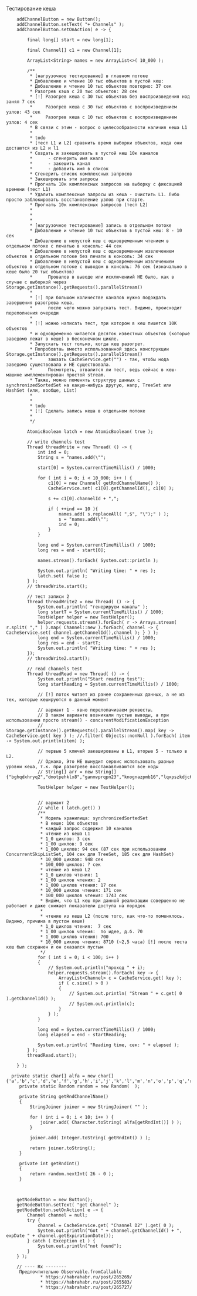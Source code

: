 Тестирование кеша


        addChannelButton = new Button();
        addChannelButton.setText( "+ Channels" );
        addChannelButton.setOnAction( e -> {

            final long[] start = new long[1];

            final Channel[] c1 = new Channel[1];

            ArrayList<String> names = new ArrayList<>( 10_000 );

            /**
             * [нагрузочное тестирование] в главном потоке
             * Добавление и чтение 10 тыс объектов в пустой кеш:
             * Добавление и чтение 10 тыс объектов повторно: 37 сек
             * Разогрев кэша с 20 тыс объектов: 28 сек
             * [!] Разогрев кеша с 30 тыс объектов без воспроизведения нод занял 7 сек
             *     Разогрев кеша с 30 тыс объектов с воспроизведением узлов: 43 сек
             *     Разогрев кеша с 10 тыс объектов с воспроизведением узлов: 4 сек
             * В связи с этим - вопрос о целесообразности наличия кеша L1
             *
             * todo
             * [тест L1 и L2] сравнить время выборки объектов, кода они достаются из L2 и l1
             * Создать и закешировать в пустой кеш 10к каналов
             *      - сгенерить имя кнала
             *      - закешить канал
             *      - добавить имя в список
             * Сгенерить список комплексных запросов
             * Закешировать эти запросы
             * Прогнать 10к комплексных запросов на выборку с фиксацией времени (тест L1)
             * Удалить комплексные запросы из кеша - очистить L1. Либо просто заблокировать восстановление узлов при старте.
             * Прогнать 10к комплексных запросов (тест L2)
             *
             *
             *
             * [нагрузочное тестирование] запись в отдельном потоке
             * Добавление и чтение 10 тыс объектов в пустой кеш: 8 - 10 cек
             * Добавление в непустой кеш с одновременным чтением в отдельном потоке с печатью в консоль: 44 сек
             * Добавление в непустой кеш с одновременным извлечением объектов в отдельном потоке без печати в консоль: 34 сек
             * Добавление в непустой кеш с одновременным извлечением объектов в отдельном потоке с выводом в консоль: 76 сек (изначально в кеше было 20 тыс объектов)
             *      Провалов в выводе или исключениий НЕ было, как в случае с выборкой через Storage.getInstance().getRequests().parallelStream()
             *
             * [!] при большом количестве каналов нужно подождать завершения разогрева кеша,
             *      после чего можно запускать тест. Видимо, происходит переполнения очереди
             *
             * [!] можно написать тест, при котором в кеш пишется 10К объектов
             * и одновременно читается десяток известных объектов (которые заведомо лежат в кеше) в бесконечном цикле.
             * Запускать тест только, когда кеш разогрет.
             * Попробовтаь вместо использованной здесь конструкции Storage.getInstance().getRequests().parallelStream()
             *      заюзать CacheService.get("") - так, чтобы нода заведомо существовала и НЕ существовала.
             *      Посмотреть, отвалится ли тест, ведь сейчас в кеш-машине имплементирован простой stream.
             * Также, можно поменять структуру данных с synchronizedSortedSet на какую-нибудь другую, напр, TreeSet или HashSet (или, вообще, List)
             *
             *
             * todo
             * [!] Сделать запись кеша в отдельном потоке
             *
             */

            AtomicBoolean latch = new AtomicBoolean( true );

            // write channels test
            Thread threadWrite = new Thread( () -> {
                int ind = 0;
                String s = "names.add(\"";

                start[0] = System.currentTimeMillis() / 1000;

                for ( int i = 0; i < 10_000; i++ ) {
                    c1[0] = new Channel( getRndChannelName() );
                    CacheService.set( c1[0].getChannelId(), c1[0] );

                    s += c1[0].channelId + ",";

                    if ( ++ind == 10 ){
                        names.add( s.replaceAll( ",$", "\");" ) );
                        s = "names.add(\"";
                        ind = 0;
                    }
                }

                long end = System.currentTimeMillis() / 1000;
                long res = end - start[0];

                names.stream().forEach( System.out::println );

                System.out.println( "Writing time: " + res );
                latch.set( false );
            } );
            // threadWrite.start();

            // тест записи 2
            Thread threadWrite2 = new Thread( () -> {
                System.out.println( "генерируем каналы" );
                long startT = System.currentTimeMillis() / 1000;
                TestHelper helper = new TestHelper();
                helper.requests.stream().forEach( r -> Arrays.stream( r.split( "," ) ).map( Channel::new ).forEach( channel -> { CacheService.set( channel.getChannelId(),channel ); } ) );
                long end = System.currentTimeMillis() / 1000;
                long res = end - startT;
                System.out.println( "Writing time: " + res );
            });
            // threadWrite2.start();

            // read channels test
            Thread threadRead = new Thread( () -> {
                System.out.println("Start reading test");
                long startReading = System.currentTimeMillis() / 1000;

                // [!] поток читает из ранее сохраненных данных, а не из тех, которые кешируются в данный момент

                // вариант 1 - явно перелопачиваем реквесты.
                // В таком варианте возникали пустые выводы, а при использовании просто stream() - concurentModificationException
                // Storage.getInstance().getRequests().parallelStream().map( key -> CacheService.get( key ) ); //.filter( Objects::nonNull ).forEach( item -> System.out.println(item) );

                // первые 5 ключей закешированы в L1, вторые 5 - только в L2.
                // Однако, Это НЕ вынудит сервис использовать разные уровни кеша, т.к. при разогреве восстанавливаются все ноды
                // String[] arr = new String[]{"bghqdxhryq2","dmotpehklx8","ganmvprqpn23","knognazpmb16","lqxpszkdjc6","nvguevfbbl25","ovmxfphhkz24","pgoajgweeh25","rgkwbbbobl7","vfqhvtgclr0"};

                TestHelper helper = new TestHelper();


                // вариант 2
                // while ( latch.get() )
                /**
                 * Модель хранилища: synchronizedSortedSet
                 * В кеше: 10к объектов
                 * каждый запрос содержит 10 каналов
                 * чтение из кеша L1
                 * 1_0 циклов: 3 сек
                 * 1_00 циклов: 9 сек
                 * 1_000 циклов: 94 сек (87 сек при использовании ConcurrentSkipListSet, 104 сек для TreeSet, 185 сек для HashSet)
                 * 10_000 циклов: 948 сек
                 * 100_000 циклов: ? сек
                 * чтение из кеша L2
                 * 1_0 циклов чтения: 1
                 * 1_00 циклов чтения: 2
                 * 1_000 циклов чтения: 17 сек
                 * 10_000 циклов чтения: 171 сек
                 * 100_000 циклов чтения: 1743 сек
                 * Видим, что L1 кеш при данной реализации совершенно не работает и даже снижает показатели доступа на порядок
                 *
                 * чтение из кеша L2 (после того, как что-то поменялось. Видимо, причина в пустом кеше)
                 * 1_0 циклов чтения:  7 сек
                 * 1_00 циклов чтения:  по идее, д.б. 70
                 * 1_000 циклов чтения: 700
                 * 10_000 циклов чтения: 8710 (~2,5 часа) [!] после теста кеш был сохранен и он оказался пустым
                 */
                for ( int i = 0; i < 100; i++ )
                {
                    // System.out.println("проход " + i);
                    helper.requests.stream().forEach( key -> {
                        ArrayList<Channel> c = CacheService.get( key );
                        if ( c.size() > 0 )
                        {
                            // System.out.println( "Stream " + c.get( 0 ).getChannelId() );
                            // System.out.println(c);
                        }
                    } );
                }

                long end = System.currentTimeMillis() / 1000;
                long elapsed = end - startReading;

                System.out.println( "Reading time, сек: " + elapsed );
            } );
            threadRead.start();

        } );
        
      private static char[] alfa = new char[]{'a','b','c','d','e','f','g','h','i','j','k','l','m','n','o','p','q','r','s','t','u','v','w','x','y','z'};
         private static Random random = new Random(  );
     
         private String getRndChannelName()
         {
             StringJoiner joiner = new StringJoiner( "" );
     
             for ( int i = 0; i < 10; i++ ) {
                 joiner.add( Character.toString( alfa[getRndInt()] ) );
             }
     
             joiner.add( Integer.toString( getRndInt() ) );
     
             return joiner.toString();
         }
     
         private int getRndInt()
         {
             return random.nextInt( 26 - 0 );
         }   
        
        

        getNodeButton = new Button();
        getNodeButton.setText( "get Channel" );
        getNodeButton.setOnAction( e -> {
            Channel channel = null;
            try {
                channel = CacheService.get( "Channel D2" ).get( 0 );
                System.out.println("Got " + channel.getChannelId() + ", expDate " + channel.getExpirationDate());
            } catch ( Exception e1 ) {
                System.out.println("not found");
            }
        } );
        
        // ---- Rx --------
         Предпочтительно Observable.fromCallable
                 * https://habrahabr.ru/post/265269/
                 * https://habrahabr.ru/post/265583/
                 * https://habrahabr.ru/post/265727/